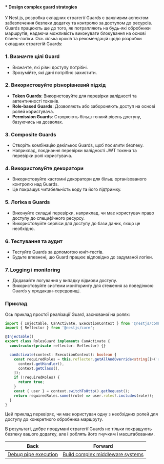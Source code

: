 #### * Design complex guard strategies

У Nest.js, розробка складних стратегії Guards є важливим аспектом забезпечення безпеки додатку та контролю за доступом до ресурсів. Guards працюють ще до того, як потрапляють на будь-які обробники маршрутів, надаючи можливість виконувати блокування на основі бізнес-логіки. Ось кілька кроків та рекомендацій щодо розробки складних стратегій Guards:

### 1. Визначте цілі Guard
- Визначте, які рівні доступу потрібні.
- Зрозумійте, які дані потрібно захистити.

### 2. Використовуйте різнорівневий підхід
- **Token Guards**: Використовуйте для перевірки валідності та автентичності токенів.
- **Role-based Guards**: Дозволяють або забороняють доступ на основі ролей користувача.
- **Permission Guards**: Створюють більш тонкий рівень доступу, базуючись на дозволах.

### 3. Composite Guards
- Створіть комбінацію декількох Guards, щоб посилити безпеку.
- Наприклад, поєднання перевірки валідності JWT токена та перевірки ролі користувача.

### 4. Використовуйте декоратори
- Використовуйте кастомні декоратори для більш організованого контролю над Guards.
- Це покращує читабельність коду та його підтримку.

### 5. Логіка в Guards
- Виконуйте складні перевірки, наприклад, чи має користувач право доступу до специфічного ресурсу.
- Використовуйте сервіси для доступу до бази даних, якщо це необхідно.

### 6. Тестування та аудит
- Тестуйте Guards за допомогою юніт-тестів.
- Будьте впевнені, що Guard працює відповідно до задуманої логіки.

### 7. Logging і monitoring
- Додавайте логування у випадку відмови доступу.
- Використовуйте системи моніторингу для стеження за поведінкою Guards у продакшн-середовищі.

### Приклад
Ось приклад простої реалізації Guard, заснованої на ролях:

```typescript
import { Injectable, CanActivate, ExecutionContext } from '@nestjs/common';
import { Reflector } from '@nestjs/core';

@Injectable()
export class RolesGuard implements CanActivate {
  constructor(private reflector: Reflector) {}

  canActivate(context: ExecutionContext): boolean {
    const requiredRoles = this.reflector.getAllAndOverride<string[]>('roles', [
      context.getHandler(),
      context.getClass(),
    ]);
    if (!requiredRoles) {
      return true;
    }
    const { user } = context.switchToHttp().getRequest();
    return requiredRoles.some((role) => user.roles?.includes(role));
  }
}
```

Цей приклад перевіряє, чи має користувач одну з необхідних ролей для доступу до конкретного обробника маршруту.

В результаті, добре продумані стратегії Guards не тільки покращують безпеку вашого додатку, але і роблять його гнучким і масштабованим.

| Back | Forward |
|---|---|
| [Debug pipe execution](/ua/senior/nestjs/execute-debug-pipe.md)  | [Build complex middleware systems](/ua/senior/expressjs/build-complex-middleware-systems.md) |
